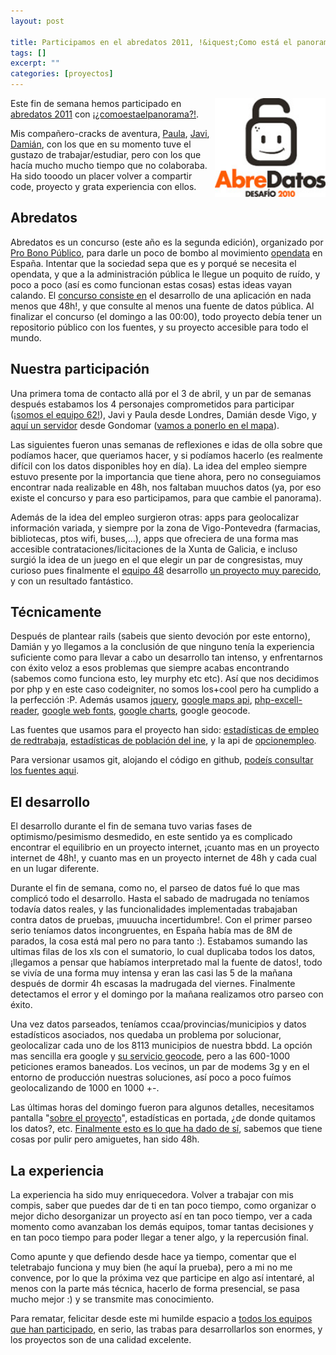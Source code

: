 ```yaml
--- 
layout: post

title: Participamos en el abredatos 2011, !&iquest;Como está el panorama?&iexcl;
tags: []
excerpt: ""
categories: [proyectos]
---
```


<img style="float:right;" title="abredatos logo" src="/images/posts/abredatos.jpg" alt="" width="177" height="158" />

Este fin de semana hemos participado en [abredatos 2011](http://www.abredatos.es) con [¡¿comoestaelpanorama?!](http://comoestaelpanorama.com).

Mis compañero-cracks de aventura, [Paula](http://twitter.com/#!/paf82), [Javi](http://twitter.com/#!/aliencanibal), [Damián](http://twitter.com/#!/nimrud), con los que en su momento tuve el gustazo de trabajar/estudiar, pero con los que hacía mucho mucho tiempo que no colaboraba. Ha sido tooodo un placer volver a compartir code, proyecto y grata experiencia con ellos.

Abredatos
----
Abredatos es un concurso (este año es la segunda edición), organizado por [Pro Bono Público](http://blog.probp.org), para darle un poco de bombo al movimiento [opendata](http://es.wikipedia.org/wiki/Datos_abiertos) en España. Intentar que la sociedad sepa que es y porqué se necesita el opendata, y que a la administración pública le llegue un poquito de ruído, y poco a poco (así es como funcionan estas cosas) estas ideas vayan calando. El [concurso consiste en](http://www.abredatos.es/bases) el desarrollo de una aplicación en nada menos que 48h!, y que consulte al menos una fuente de datos pública. Al finalizar el concurso (el domingo a las 00:00), todo proyecto debía tener un repositorio público con los fuentes, y su proyecto accesible para todo el mundo.

Nuestra participación
----
Una primera toma de contacto allá por el 3 de abril, y un par de semanas después estabamos los 4 personajes comprometidos para participar ([¡somos el equipo 62!](http://live.abredatos.es/teams/62)), Javi y Paula desde Londres, Damián desde Vigo, y [aquí un servidor](http://twitter.com/#!/javisanroman) desde Gondomar ([vamos a ponerlo en el mapa](http://maps.google.es/maps?f=q&amp;source=s_q&amp;hl=es&amp;geocode=&amp;q=gondomar&amp;aq=&amp;sll=40.396764,-3.713379&amp;sspn=12.391454,28.54248&amp;ie=UTF8&amp;hq=&amp;hnear=Gondomar,+Pontevedra,+Galicia&amp;t=h&amp;z=13&amp;iwloc=A)).

Las siguientes fueron unas semanas de reflexiones e idas de olla sobre que podíamos hacer, que queriamos hacer, y si podíamos hacerlo (es realmente difícil con los datos disponibles hoy en día). La idea del empleo siempre estuvo presente por la importancia que tiene ahora, pero no conseguiamos encontrar nada realizable en 48h, nos faltaban muuchos datos (ya, por eso existe el concurso y para eso participamos, para que cambie el panorama).

Además de la idea del empleo surgieron otras: apps para geolocalizar información variada, y siempre por la zona de Vigo-Pontevedra (farmacias, bibliotecas, ptos wifi, buses,...), apps que ofreciera de una forma mas accesible contrataciones/licitaciones de la Xunta de Galicia, e incluso surgió la idea de un juego en el que elegir un par de congresistas, muy curioso pues finalmente el [equipo 48](http://live.abredatos.es/teams/49) desarrollo [un proyecto muy parecido](http://www.congresoabierto.com), y con un resultado fantástico.

Técnicamente
----
Después de plantear rails (sabeis que siento devoción por este entorno), Damián y yo llegamos a la conclusión de que ninguno tenía la experiencia suficiente como para llevar a cabo un desarrollo tan intenso, y enfrentarnos con éxito veloz a esos problemas que siempre acabas encontrando (sabemos como funciona esto, ley murphy etc etc). Así que nos decidimos por php y en este caso codeigniter, no somos los+cool pero ha cumplido a la perfección :P. Además usamos [jquery](http://jquery.com), [google maps api](http://code.google.com/intl/es/apis/maps), [php-excell-reader](http://code.google.com/p/php-excel-reader), [google web fonts](http://www.google.com/webfonts), [google charts](http://chart.apis.google.com), google geocode.

Las fuentes que usamos para el proyecto han sido: [estadísticas de empleo de redtrabaja](https://www.redtrabaja.es/es/redtrabaja/static/Redirect.do?page=statsMunicipios), [estadísticas de población del ine](http://www.ine.es/pob_xls/pobmun10.xls), y la api de [opcionempleo](http://www.opcionempleo.com).

Para versionar usamos git, alojando el código en github, [podeís consultar los fuentes aqui](https://github.com/jsanroman/comoestaelpanorama).

El desarrollo
----
El desarrollo durante el fin de semana tuvo varias fases de optimismo/pesimismo desmedido, en este sentido ya es complicado encontrar el equilibrio en un proyecto internet, ¡cuanto mas en un proyecto internet de 48h!, y cuanto mas en un proyecto internet de 48h y cada cual en un lugar diferente.

Durante el fin de semana, como no, el parseo de datos fué lo que mas complicó todo el desarrollo. Hasta el sabado de madrugada no teníamos todavía datos reales, y las funcionalidades implementadas trabajaban contra datos de pruebas, ¡muuucha incertidumbre!. Con el primer parseo serio teníamos datos incongruentes, en España había mas de 8M de parados, la cosa está mal pero no para tanto :). Estabamos sumando las ultimas filas de los xls con el sumatorio, lo cual duplicaba todos los datos, ¡llegamos a pensar que habíamos interpretado mal la fuente de datos!, todo se vivía de una forma muy intensa y eran las casi las 5 de la mañana después de dormir 4h escasas la madrugada del viernes. Finalmente detectamos el error y el domingo por la mañana realizamos otro parseo con éxito.

Una vez datos parseados, teníamos ccaa/provincias/municipios y datos estadísticos asociados, nos quedaba un problema por solucionar, geolocalizar cada uno de los 8113 municipios de nuestra bbdd. La opción mas sencilla era google y [su servicio geocode](http://maps.google.com/maps/api/geocode/json?address=Vigo,ES), pero a las 600-1000 peticiones eramos baneados. Los vecinos, un par de modems 3g y en el entorno de producción nuestras soluciones, así poco a poco fuímos geolocalizando de 1000 en 1000 +-.

Las últimas horas del domingo fueron para algunos detalles, necesitamos pantalla "[sobre el proyecto](http://comoestaelpanorama.com//c/sobre)", estadísticas en portada, ¿de donde quitamos los datos?, etc. [Finalmente esto es lo que ha dado de sí](http://comoestaelpanorama.com), sabemos que tiene cosas por pulir pero amiguetes, han sido 48h.

La experiencia
----
La experiencia ha sido muy enriquecedora. Volver a trabajar con mis compis, saber que puedes dar de ti en tan poco tiempo, como organizar o mejor dicho desorganizar un proyecto así en tan poco tiempo, ver a cada momento como avanzaban los demás equipos, tomar tantas decisiones y en tan poco tiempo para poder llegar a tener algo, y la repercusión final.

Como apunte y que defiendo desde hace ya tiempo, comentar que el teletrabajo funciona y muy bien (he aquí la prueba), pero a mi no me convence, por lo que la próxima vez que participe en algo así intentaré, al menos con la parte más técnica, hacerlo de forma presencial, se pasa mucho mejor :) y se transmite mas conocimiento.

Para rematar, felicitar desde este mi humilde espacio a [todos los equipos que han participado](http://live.abredatos.es/teams), en serio, las trabas para desarrollarlos son enormes, y los proyectos son de una calidad excelente.
